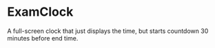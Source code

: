 # ExamClock
A full-screen clock that just displays the time, but starts countdown 30 minutes before end time.
